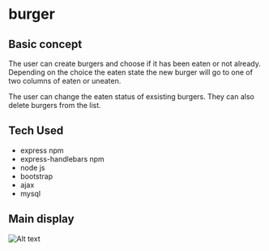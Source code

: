 # burger

## Basic concept
The user can create burgers and choose if it has been eaten or not already. Depending on the choice the eaten state the new burger will go to one of two columns of eaten or uneaten. 

The user can change the eaten status of exsisting burgers. They can also delete burgers from the list.

## Tech Used
* express npm
* express-handlebars npm
* node js
* bootstrap
* ajax
* mysql

## Main display 
![Alt text]()
